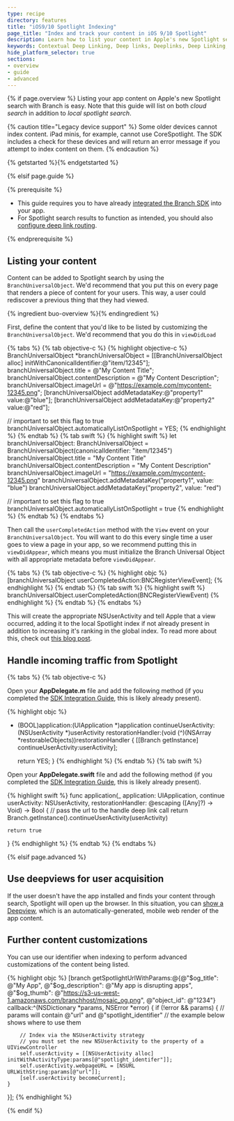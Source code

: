 ```yaml
---
type: recipe
directory: features
title: "iOS9/10 Spotlight Indexing"
page_title: "Index and track your content in iOS 9/10 Spotlight"
description: Learn how to list your content in Apple's new Spotlight search.
keywords: Contextual Deep Linking, Deep links, Deeplinks, Deep Linking, Deeplinking, Deferred Deep Linking, Deferred Deeplinking, iOS9, iOS 9, Apple Spotlight Search
hide_platform_selector: true
sections:
- overview
- guide
- advanced
---
```


{% if page.overview %}
Listing your app content on Apple's new Spotlight search with Branch is easy. Note that this guide will list on both _cloud search_ in addition to _local spotlight search_.

{% caution title="Legacy device support" %}
Some older devices cannot index content. iPad minis, for example, cannot use CoreSpotlight. The SDK includes a check for these devices and will return an error message if you attempt to index content on them.
{% endcaution %}

{% getstarted %}{% endgetstarted %}

{% elsif page.guide %}

{% prerequisite %}

- This guide requires you to have already [integrated the Branch SDK]({{base.url}}/getting-started/sdk-integration-guide) into your app.
- For Spotlight search results to function as intended, you should also [configure deep link routing]({{base.url}}/getting-started/deep-link-routing).

{% endprerequisite %}

## Listing your content

Content can be added to Spotlight search by using the `BranchUniversalObject`. We'd recommend that you put this on every page that renders a piece of content for your users. This way, a user could rediscover a previous thing that they had viewed.

{% ingredient buo-overview %}{% endingredient %}

First, define the content that you'd like to be listed by customizing the `BranchUniversalObject`. We'd recommend that you do this in `viewDidLoad`

{% tabs %}
{% tab objective-c %}
{% highlight objective-c %}
BranchUniversalObject *branchUniversalObject = [[BranchUniversalObject alloc] initWithCanonicalIdentifier:@"item/12345"];
branchUniversalObject.title = @"My Content Title";
branchUniversalObject.contentDescription = @"My Content Description";
branchUniversalObject.imageUrl = @"https://example.com/mycontent-12345.png";
[branchUniversalObject addMetadataKey:@"property1" value:@"blue"];
[branchUniversalObject addMetadataKey:@"property2" value:@"red"];

// important to set this flag to true
branchUniversalObject.automaticallyListOnSpotlight = YES;
{% endhighlight %}
{% endtab %}
{% tab swift %}
{% highlight swift %}
let branchUniversalObject: BranchUniversalObject = BranchUniversalObject(canonicalIdentifier: "item/12345")
branchUniversalObject.title = "My Content Title"
branchUniversalObject.contentDescription = "My Content Description"
branchUniversalObject.imageUrl = "https://example.com/mycontent-12345.png"
branchUniversalObject.addMetadataKey("property1", value: "blue")
branchUniversalObject.addMetadataKey("property2", value: "red")

// important to set this flag to true
branchUniversalObject.automaticallyListOnSpotlight = true
{% endhighlight %}
{% endtab %}
{% endtabs %}

Then call the `userCompletedAction` method with the `View` event on your `BranchUniversalObject`. You will want to do this every single time a user goes to view a page in your app, so we recommend putting this in `viewDidAppear`, which means you must initialize the Branch Universal Object with all appropriate metadata before `viewDidAppear`.

{% tabs %}
{% tab objective-c %}
{% highlight objc %}
[branchUniversalObject userCompletedAction:BNCRegisterViewEvent];
{% endhighlight %}
{% endtab %}
{% tab swift %}
{% highlight swift %}
branchUniversalObject.userCompletedAction(BNCRegisterViewEvent)
{% endhighlight %}
{% endtab %}
{% endtabs %}

This will create the appropriate NSUserActivity and tell Apple that a view occurred, adding it to the local Spotlight index if not already present in addition to increasing it's ranking in the global index. To read more about this, check out [this blog post](https://blog.branch.io/ios-10-spotlight-app-discovery-nsuseractivity-and-search-relevancy).

## Handle incoming traffic from Spotlight

{% tabs %}
{% tab objective-c %}

Open your **AppDelegate.m** file and add the following method (if you completed the [SDK Integration Guide]({{base.url}}/getting-started/sdk-integration-guide), this is likely already present).

{% highlight objc %}
- (BOOL)application:(UIApplication *)application continueUserActivity:(NSUserActivity *)userActivity restorationHandler:(void (^)(NSArray *restorableObjects))restorationHandler {
    [[Branch getInstance] continueUserActivity:userActivity];
    
    return YES;
}
{% endhighlight %}
{% endtab %}
{% tab swift %}

Open your **AppDelegate.swift** file and add the following method (if you completed the [SDK Integration Guide]({{base.url}}/getting-started/sdk-integration-guide), this is likely already present).

{% highlight swift %}
func application(_ application: UIApplication, continue userActivity: NSUserActivity, restorationHandler: @escaping ([Any]?) -> Void) -> Bool {
    // pass the url to the handle deep link call
    return Branch.getInstance().continueUserActivity(userActivity)

    return true
}
{% endhighlight %}
{% endtab %}
{% endtabs %}

{% elsif page.advanced %}

## Use deepviews for user acquisition

If the user doesn't have the app installed and finds your content through search, Spotlight will open up the browser. In this situation, you can [show a Deepview]({{base.url}}/features/deepviews), which is an automatically-generated, mobile web render of the app content.

## Further content customizations

You can use our identifier when indexing to perform advanced customizations of the content being listed. 

{% highlight objc %}
[branch getSpotlightUrlWithParams:@{@"$og_title": @"My App",
                                    @"$og_description": @"My app is disrupting apps",
                                    @"$og_thumb": @"https://s3-us-west-1.amazonaws.com/branchhost/mosaic_og.png",
                                    @"object_id": @"1234"}
                         callback:^(NSDictionary *params, NSError *error) {
    if (!error && params) {
        // params will contain @"url" and @"spotlight_identifier"
        // the example below shows where to use them

        // Index via the NSUserActivity strategy
        // you must set the new NSUserActivity to the property of a UIViewController
        self.userActivity = [[NSUserActivity alloc] initWithActivityType:params[@"spotlight_identifer"]];
        self.userActivity.webpageURL = [NSURL URLWithString:params[@"url"]];
        [self.userActivity becomeCurrent];
    }
}];
{% endhighlight %}

{% endif %}